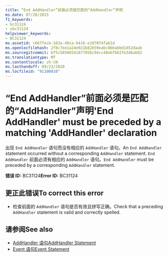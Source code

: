 ```yaml
---
title: “End AddHandler”前面必须是匹配的“AddHandler”声明
ms.date: 07/20/2015
f1_keywords:
- bc31124
- vbc31124
helpviewer_keywords:
- BC31124
ms.assetid: c667fecb-163a-49ca-b416-e1070f4fab1d
ms.openlocfilehash: 2f8c7ee1a24e921b82659eabc866abbd1652daab
ms.sourcegitcommit: bf5c5850654187705bc94cc40ebfb62fe346ab02
ms.translationtype: MT
ms.contentlocale: zh-CN
ms.lasthandoff: 09/23/2020
ms.locfileid: "91100810"
---
```

# <a name="end-addhandler-must-be-preceded-by-a-matching-addhandler-declaration"></a><span data-ttu-id="05178-102">“End AddHandler”前面必须是匹配的“AddHandler”声明</span><span class="sxs-lookup"><span data-stu-id="05178-102">'End AddHandler' must be preceded by a matching 'AddHandler' declaration</span></span>

<span data-ttu-id="05178-103">出现 `End AddHandler` 语句而没有相应的 `AddHandler` 语句。</span><span class="sxs-lookup"><span data-stu-id="05178-103">An `End AddHandler` statement occurred without a corresponding `AddHandler` statement.</span></span> <span data-ttu-id="05178-104">`End AddHandler` 前面必须有相应的 `AddHandler` 语句。</span><span class="sxs-lookup"><span data-stu-id="05178-104">`End AddHandler` must be preceded by a corresponding `AddHandler` statement.</span></span>  
  
 <span data-ttu-id="05178-105">**错误 ID:** BC31124</span><span class="sxs-lookup"><span data-stu-id="05178-105">**Error ID:** BC31124</span></span>  
  
## <a name="to-correct-this-error"></a><span data-ttu-id="05178-106">更正此错误</span><span class="sxs-lookup"><span data-stu-id="05178-106">To correct this error</span></span>  
  
- <span data-ttu-id="05178-107">检查前面的 `AddHandler` 语句是否有效且拼写正确。</span><span class="sxs-lookup"><span data-stu-id="05178-107">Check that a preceding `AddHandler` statement is valid and correctly spelled.</span></span>  
  
## <a name="see-also"></a><span data-ttu-id="05178-108">请参阅</span><span class="sxs-lookup"><span data-stu-id="05178-108">See also</span></span>

- [<span data-ttu-id="05178-109">AddHandler 语句</span><span class="sxs-lookup"><span data-stu-id="05178-109">AddHandler Statement</span></span>](../language-reference/statements/addhandler-statement.md)
- [<span data-ttu-id="05178-110">Event 语句</span><span class="sxs-lookup"><span data-stu-id="05178-110">Event Statement</span></span>](../language-reference/statements/event-statement.md)
